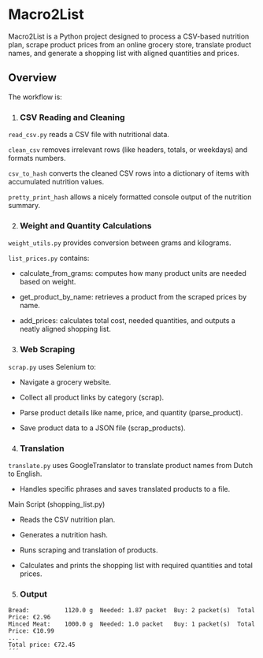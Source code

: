 # Macro2List

Macro2List is a Python project designed to process a CSV-based nutrition plan, scrape product prices from an online grocery store, translate product names, and generate a shopping list with aligned quantities and prices.

## Overview

The workflow is:

1. ### CSV Reading and Cleaning

`read_csv.py` reads a CSV file with nutritional data.

`clean_csv` removes irrelevant rows (like headers, totals, or weekdays) and formats numbers.

`csv_to_hash` converts the cleaned CSV rows into a dictionary of items with accumulated nutrition values.

`pretty_print_hash` allows a nicely formatted console output of the nutrition summary.

2. ### Weight and Quantity Calculations

`weight_utils.py` provides conversion between grams and kilograms.

`list_prices.py` contains:

- calculate_from_grams: computes how many product units are needed based on weight.

- get_product_by_name: retrieves a product from the scraped prices by name.

- add_prices: calculates total cost, needed quantities, and outputs a neatly aligned shopping list.

3. ### Web Scraping

`scrap.py` uses Selenium to:

- Navigate a grocery website.

- Collect all product links by category (scrap).

- Parse product details like name, price, and quantity (parse_product).

- Save product data to a JSON file (scrap_products).

4. ### Translation

`translate.py` uses GoogleTranslator to translate product names from Dutch to English.

- Handles specific phrases and saves translated products to a file.

Main Script (shopping_list.py)

- Reads the CSV nutrition plan.

- Generates a nutrition hash.

- Runs scraping and translation of products.

- Calculates and prints the shopping list with required quantities and total prices.

5. ### Output

```
Bread:          1120.0 g  Needed: 1.87 packet  Buy: 2 packet(s)  Total Price: €2.96
Minced Meat:    1000.0 g  Needed: 1.0 packet   Buy: 1 packet(s)  Total Price: €10.99
...
Total price: €72.45
´´´
```
